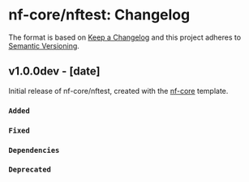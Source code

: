 # nf-core/nftest: Changelog

The format is based on [Keep a Changelog](https://keepachangelog.com/en/1.0.0/)
and this project adheres to [Semantic Versioning](https://semver.org/spec/v2.0.0.html).

## v1.0.0dev - [date]

Initial release of nf-core/nftest, created with the [nf-core](https://nf-co.re/) template.

### `Added`

### `Fixed`

### `Dependencies`

### `Deprecated`

